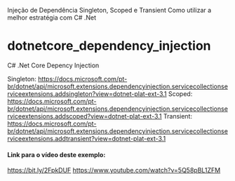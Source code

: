 Injeção de Dependência Singleton, Scoped e Transient Como utilizar a melhor estratégia com C# .Net

# dotnetcore_dependency_injection
C# .Net Core Depency Injection


Singleton: https://docs.microsoft.com/pt-br/dotnet/api/microsoft.extensions.dependencyinjection.servicecollectionserviceextensions.addsingleton?view=dotnet-plat-ext-3.1
Scoped: https://docs.microsoft.com/pt-br/dotnet/api/microsoft.extensions.dependencyinjection.servicecollectionserviceextensions.addscoped?view=dotnet-plat-ext-3.1
Transient: https://docs.microsoft.com/pt-br/dotnet/api/microsoft.extensions.dependencyinjection.servicecollectionserviceextensions.addtransient?view=dotnet-plat-ext-3.1


#### Link para o vídeo deste exemplo:
https://bit.ly/2FpkDUF
https://www.youtube.com/watch?v=5Q58pBL1ZFM
